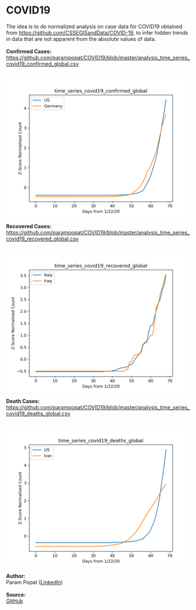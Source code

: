 # COVID19
The idea is to do normalized analysis on case data for COVID19 obtained from <a href="https://github.com/CSSEGISandData/COVID-19">https://github.com/CSSEGISandData/COVID-19</a>,  to infer hidden trends in data that are not apparent from the absolute values of data.
<br><br>
<b>Confirmed Cases:</b><br>
<a href="https://github.com/parampopat/COVID19/blob/master/analysis_confirmed.csv">https://github.com/parampopat/COVID19/blob/master/analysis_time_series_covid19_confirmed_global.csv</a>
<br><br>

![Image of US and Germany's Case Growth Rate](US-Germany-time_series_covid19_confirmed_global.png)

<b>Recovered Cases:</b><br>
<a href="https://github.com/parampopat/COVID19/blob/master/analysis_recovered.csv">https://github.com/parampopat/COVID19/blob/master/analysis_time_series_covid19_recovered_global.csv</a>
<br><br>

![Image of US and Germany's Case Growth Rate](Italy-Iraq-time_series_covid19_recovered_global.png)

<b>Death Cases:</b><br>
<a href="https://github.com/parampopat/COVID19/blob/master/analysis_deaths.csv">https://github.com/parampopat/COVID19/blob/master/analysis_time_series_covid19_deaths_global.csv</a>
<br><br>

![Image of US and Iran's Case Death Rate](US-Iran-time_series_covid19_deaths_global.png)

<b>Author:</b><br>
Param Popat (<a href="https://www.linkedin.com/in/parampopat/">LinkedIn</a>)
<br><br>
<b>Source:</b><br>
<a href="https://github.com/parampopat/COVID19">GitHub</a>
<br><br>

